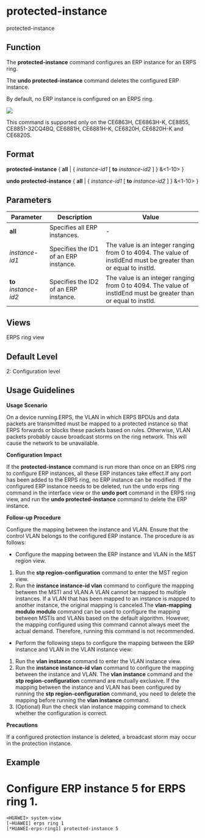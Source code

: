 protected-instance
==================

protected-instance

Function
--------



The **protected-instance** command configures an ERP instance for an ERPS ring.

The **undo protected-instance** command deletes the configured ERP instance.



By default, no ERP instance is configured on an ERPS ring.

![](../public_sys-resources/note_3.0-en-us.png) 

This command is supported only on the CE6863H, CE6863H-K, CE8855, CE8851-32CQ4BQ, CE6881H, CE6881H-K, CE6820H, CE6820H-K and CE6820S.



Format
------

**protected-instance** { **all** | { *instance-id1* [ **to** *instance-id2* ] } &<1-10> }

**undo protected-instance** { **all** | { *instance-id1* [ **to** *instance-id2* ] } &<1-10> }


Parameters
----------

| Parameter | Description | Value |
| --- | --- | --- |
| **all** | Specifies all ERP instances. | - |
| *instance-id1* | Specifies the ID1 of an ERP instance. | The value is an integer ranging from 0 to 4094.  The value of instIdEnd must be greater than or equal to instId. |
| **to** *instance-id2* | Specifies the ID2 of an ERP instance. | The value is an integer ranging from 0 to 4094.  The value of instIdEnd must be greater than or equal to instId. |



Views
-----

ERPS ring view


Default Level
-------------

2: Configuration level


Usage Guidelines
----------------

**Usage Scenario**

On a device running ERPS, the VLAN in which ERPS BPDUs and data packets are transmitted must be mapped to a protected instance so that ERPS forwards or blocks these packets based on rules. Otherwise, VLAN packets probably cause broadcast storms on the ring network. This will cause the network to be unavailable.

**Configuration Impact**

If the **protected-instance** command is run more than once on an ERPS ring to configure ERP instances, all these ERP instances take effect.If any port has been added to the ERPS ring, no ERP instance can be modified. If the configured ERP instance needs to be deleted, run the undo erps ring command in the interface view or the **undo port** command in the ERPS ring view, and run the **undo protected-instance** command to delete the ERP instance.

**Follow-up Procedure**

Configure the mapping between the instance and VLAN. Ensure that the control VLAN belongs to the configured ERP instance. The procedure is as follows:

* Configure the mapping between the ERP instance and VLAN in the MST region view.

1. Run the **stp region-configuration** command to enter the MST region view.
2. Run the **instance instance-id vlan** command to configure the mapping between the MSTI and VLAN.A VLAN cannot be mapped to multiple instances. If a VLAN that has been mapped to an instance is mapped to another instance, the original mapping is canceled.The **vlan-mapping modulo modulo** command can be used to configure the mapping between MSTIs and VLANs based on the default algorithm. However, the mapping configured using this command cannot always meet the actual demand. Therefore, running this command is not recommended.

* Perform the following steps to configure the mapping between the ERP instance and VLAN in the VLAN instance view:

1. Run the **vlan instance** command to enter the VLAN instance view.
2. Run the **instance instance-id vlan** command to configure the mapping between the instance and VLAN. The **vlan instance** command and the **stp region-configuration** command are mutually exclusive. If the mapping between the instance and VLAN has been configured by running the **stp region-configuration** command, you need to delete the mapping before running the **vlan instance** command.
3. (Optional) Run the check vlan instance mapping command to check whether the configuration is correct.

**Precautions**

If a configured protection instance is deleted, a broadcast storm may occur in the protection instance.


Example
-------

# Configure ERP instance 5 for ERPS ring 1.
```
<HUAWEI> system-view
[~HUAWEI] erps ring 1
[*HUAWEI-erps-ring1] protected-instance 5

```
